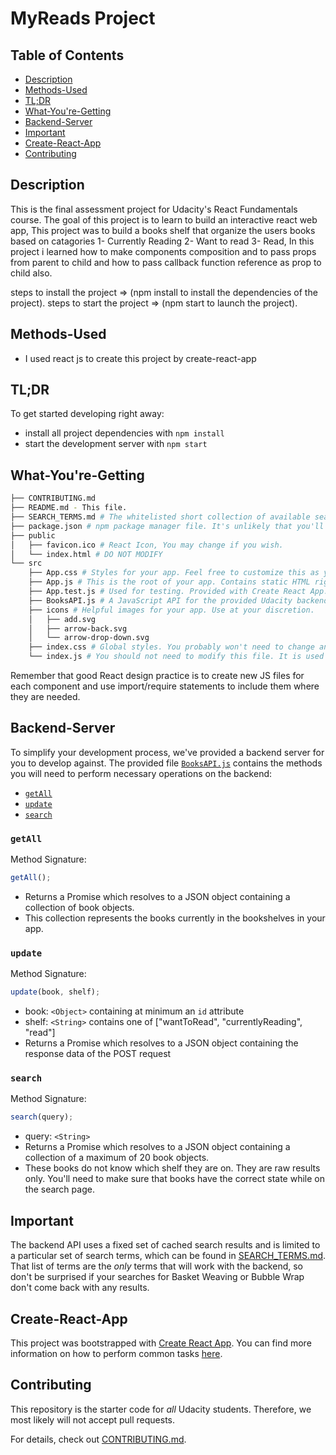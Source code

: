 # MyReads Project

## Table of Contents

-  [Description](#Description)
-  [Methods-Used](#Methods-Used)
-  [TL;DR](#TL;DR)
-  [What-You're-Getting](#What-You're-Getting)
-  [Backend-Server](#Backend-Server)
-  [Important](#Important)
-  [Create-React-App](#Create-React-App)
-  [Contributing](#Contributing)

## Description

This is the final assessment project for Udacity's React Fundamentals course. The goal of this project is to learn to build an interactive react web app, This project was to build a books shelf that organize the users books based on catagories 1- Currently Reading 2- Want to read 3- Read, In this project i learned how to make components composition and to pass props from parent to child and how to pass callback function reference as prop to child also.

steps to install the project => (npm install to install the dependencies of the project).
steps to start the project => (npm start to launch the project).

## Methods-Used

-  I used react js to create this project by create-react-app

## TL;DR

To get started developing right away:

-  install all project dependencies with `npm install`
-  start the development server with `npm start`

## What-You're-Getting

```bash
├── CONTRIBUTING.md
├── README.md - This file.
├── SEARCH_TERMS.md # The whitelisted short collection of available search terms for you to use with your app.
├── package.json # npm package manager file. It's unlikely that you'll need to modify this.
├── public
│   ├── favicon.ico # React Icon, You may change if you wish.
│   └── index.html # DO NOT MODIFY
└── src
    ├── App.css # Styles for your app. Feel free to customize this as you desire.
    ├── App.js # This is the root of your app. Contains static HTML right now.
    ├── App.test.js # Used for testing. Provided with Create React App. Testing is encouraged, but not required.
    ├── BooksAPI.js # A JavaScript API for the provided Udacity backend. Instructions for the methods are below.
    ├── icons # Helpful images for your app. Use at your discretion.
    │   ├── add.svg
    │   ├── arrow-back.svg
    │   └── arrow-drop-down.svg
    ├── index.css # Global styles. You probably won't need to change anything here.
    └── index.js # You should not need to modify this file. It is used for DOM rendering only.
```

Remember that good React design practice is to create new JS files for each component and use import/require statements to include them where they are needed.

## Backend-Server

To simplify your development process, we've provided a backend server for you to develop against. The provided file [`BooksAPI.js`](src/BooksAPI.js) contains the methods you will need to perform necessary operations on the backend:

-  [`getAll`](#getall)
-  [`update`](#update)
-  [`search`](#search)

### `getAll`

Method Signature:

```js
getAll();
```

-  Returns a Promise which resolves to a JSON object containing a collection of book objects.
-  This collection represents the books currently in the bookshelves in your app.

### `update`

Method Signature:

```js
update(book, shelf);
```

-  book: `<Object>` containing at minimum an `id` attribute
-  shelf: `<String>` contains one of ["wantToRead", "currentlyReading", "read"]
-  Returns a Promise which resolves to a JSON object containing the response data of the POST request

### `search`

Method Signature:

```js
search(query);
```

-  query: `<String>`
-  Returns a Promise which resolves to a JSON object containing a collection of a maximum of 20 book objects.
-  These books do not know which shelf they are on. They are raw results only. You'll need to make sure that books have the correct state while on the search page.

## Important

The backend API uses a fixed set of cached search results and is limited to a particular set of search terms, which can be found in [SEARCH_TERMS.md](SEARCH_TERMS.md). That list of terms are the _only_ terms that will work with the backend, so don't be surprised if your searches for Basket Weaving or Bubble Wrap don't come back with any results.

## Create-React-App

This project was bootstrapped with [Create React App](https://github.com/facebookincubator/create-react-app). You can find more information on how to perform common tasks [here](https://github.com/facebookincubator/create-react-app/blob/master/packages/react-scripts/template/README.md).

## Contributing

This repository is the starter code for _all_ Udacity students. Therefore, we most likely will not accept pull requests.

For details, check out [CONTRIBUTING.md](CONTRIBUTING.md).
